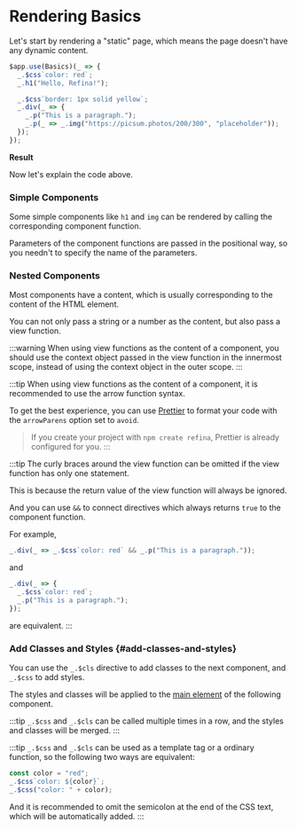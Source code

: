 <script setup>
import StaticPageVue from "../../snippets/static-page.vue";
</script>

# Rendering Basics

Let's start by rendering a "static" page, which means the page doesn't have any dynamic content.

```ts
$app.use(Basics)(_ => {
  _.$css`color: red`;
  _.h1("Hello, Refina!");

  _.$css`border: 1px solid yellow`;
  _.div(_ => {
    _.p("This is a paragraph.");
    _.p(_ => _.img("https://picsum.photos/200/300", "placeholder"));
  });
});
```

**Result**

<StaticPageVue />

Now let's explain the code above.

### Simple Components

Some simple components like `h1` and `img` can be rendered by calling the corresponding component function.

Parameters of the component functions are passed in the positional way, so you needn't to specify the name of the parameters.

### Nested Components

Most components have a content, which is usually corresponding to the content of the HTML element.

You can not only pass a string or a number as the content, but also pass a view function.

:::warning
When using view functions as the content of a component, you should use the context object passed in the view function in the innermost scope, instead of using the context object in the outer scope.
:::

:::tip
When using view functions as the content of a component, it is recommended to use the arrow function syntax.

To get the best experience, you can use [Prettier](https://prettier.io/) to format your code with the `arrowParens` option set to `avoid`.

> If you create your project with `npm create refina`, Prettier is already configured for you.
> :::

:::tip
The curly braces around the view function can be omitted if the view function has only one statement.

This is because the return value of the view function will always be ignored.

And you can use `&&` to connect directives which always returns `true` to the component function.

For example,

```ts
_.div(_ => _.$css`color: red` && _.p("This is a paragraph."));
```

and

```ts
_.div(_ => {
  _.$css`color: red`;
  _.p("This is a paragraph.");
});
```

are equivalent.
:::

### Add Classes and Styles {#add-classes-and-styles}

You can use the `_.$cls` directive to add classes to the next component, and `_.$css` to add styles.

The styles and classes will be applied to the [main element](./component.md#main-element) of the following component.

:::tip
`_.$css` and `_.$cls` can be called multiple times in a row, and the styles and classes will be merged.
:::

:::tip
`_.$css` and `_.$cls` can be used as a template tag or a ordinary function, so the following two ways are equivalent:

```ts
const color = "red";
_.$css`color: ${color}`;
_.$css("color: " + color);
```

And it is recommended to omit the semicolon at the end of the CSS text, which will be automatically added.
:::
